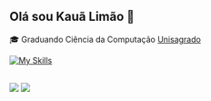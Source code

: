 ## Olá sou Kauã Limão 👋
<p>🎓 Graduando Ciência da Computação  <a href="https://unisagrado.edu.br">Unisagrado</a></p>

 [![My Skills](https://skillicons.dev/icons?i=cs,java,python)](https://skillicons.dev)
</div>
<br>
<div>
<a href="https://www.linkedin.com/in/kaualimao" target="_blank"><img src="https://img.shields.io/badge/-LinkedIn-%230077B5?style=for-the-badge&logo=linkedin&logoColor=white" target="_blank"></a> 
<a href = "mailto:kaualimaonunes@gmail.com"><img src="https://img.shields.io/badge/-Gmail-%23333?style=for-the-badge&logo=gmail&logoColor=white" target="_blank"></a>
<div>
